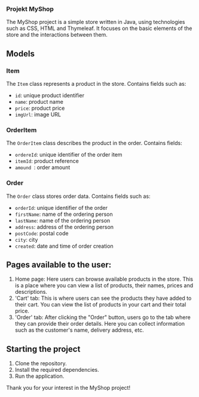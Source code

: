 ### Projekt MyShop 

The MyShop project is a simple store written in Java, using technologies such as CSS, HTML and Thymeleaf. It focuses on the basic elements of the store and the interactions between them.

## Models

### Item

The `Item` class represents a product in the store. Contains fields such as:
- `id`: unique product identifier
- `name`: product name
- `price`: product price
- `imgUrl`: image URL

### OrderItem

The `OrderItem` class describes the product in the order. Contains fields:
- `ordereId`: unique identifier of the order item
- `itemId`: product reference
- `amound `: order amount

### Order

The `Order` class stores order data. Contains fields such as:
- `orderId`: unique identifier of the order
- `firstName`: name of the ordering person
- `lastName`: name of the ordering person
- `address`: address of the ordering person
- `postCode`: postal code
- `city`: city
- `created`: date and time of order creation

## Pages available to the user:
1. Home page: Here users can browse available products in the store. This is a place where you can view a list of products, their names, prices and descriptions.
2. 'Cart' tab: This is where users can see the products they have added to their cart. You can view the list of products in your cart and their total price.
3. 'Order' tab: After clicking the "Order" button, users go to the tab where they can provide their order details. Here you can collect information such as the customer's name, delivery address, etc.


## Starting the project

1. Clone the repository.
2. Install the required dependencies.
3. Run the application.

Thank you for your interest in the MyShop project!
